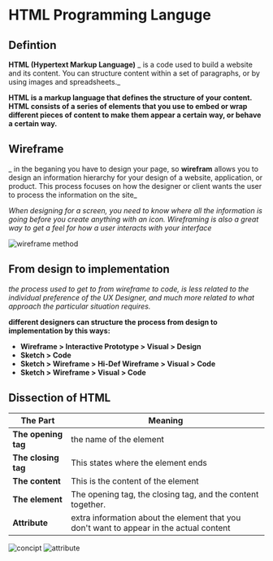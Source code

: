 # **HTML Programming Languge**
## **Defintion**
**HTML (Hypertext Markup Language)** _ is a code used to build a website and its content. You can structure content within a set of paragraphs, or by using images and spreadsheets._

**HTML is a markup language that defines the structure of your content. HTML consists of a series of elements that you use to embed or wrap different pieces of content to make them appear a certain way, or behave a certain way.**
## **Wireframe**
_ in the beganing you have to design your page, so **wirefram**  allows you to design an information hierarchy for your design of a website, application, or product. This process focuses on how the designer or client wants the user to process the information on the site_

_When designing for a screen, you need to know where all the information is going before you create anything with an icon. Wireframing is also a great way to get a feel for how a user interacts with your interface_

![wireframe method](https://d33wubrfki0l68.cloudfront.net/dbb80f2f6a5dafa25f702ad00bc429057fb59cec/52716/en/blog/uploads/versions/samuel-student-wireframe---x----972-715x---.png)
## **From design to implementation**
_the process used to get to from wireframe to code, is less related to the individual preference of the UX Designer, and much more related to what approach the particular situation requires._

**different designers can structure the process from design to implementation by this ways:**
* **Wireframe > Interactive Prototype > Visual > Design**
* **Sketch > Code**
* **Sketch > Wireframe > Hi-Def Wireframe > Visual > Code**
* **Sketch > Wireframe > Visual > Code**

## **Dissection of HTML**
|The Part|Meaning|
|--------|-------|
|**The opening tag**|the name of the element|
|**The closing tag**| This states where the element ends|
|**The content**|This is the content of the element|
|**The element**|The opening tag, the closing tag, and the content together.|
|**Attribute**|extra information about the element that you don't want to appear in the actual content|

![concipt](https://developer.mozilla.org/en-US/docs/Learn/Getting_started_with_the_web/HTML_basics/grumpy-cat-small.png)
![attribute](https://developer.mozilla.org/en-US/docs/Learn/Getting_started_with_the_web/HTML_basics/grumpy-cat-attribute-small.png)


